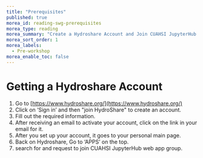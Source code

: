 ```yaml
---
title: "Prerequisites"
published: true
morea_id: reading-swg-prerequisites
morea_type: reading
morea_summary: "Create a Hydroshare Account and Join CUAHSI JupyterHub web app"
morea_sort_order: 1
morea_labels:
  - Pre-workshop
morea_enable_toc: false
---
```


# Getting a Hydroshare Account

 1. Go to [https://www.hydroshare.org/](https://www.hydroshare.org/)
 2. Click on ‘Sign in’ and then "join HydroShare" to create an account.
 3. Fill out the required information.
 4. After receiving an email to activate your account, click on the link in your email for it.
 5. After you set up your account, it goes to your personal main page.
 6. Back on Hydroshare, Go to ‘APPS’ on the top.
 7. search for and request to join CUAHSI JupyterHub web app group.
